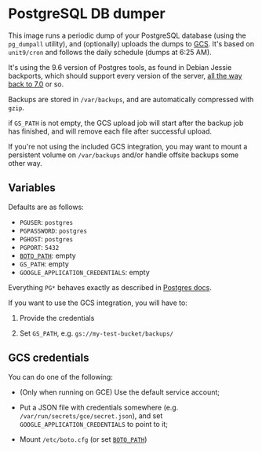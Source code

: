 # PostgreSQL DB dumper

This image runs a periodic dump of your PostgreSQL database (using the
`pg_dumpall` utility), and (optionally) uploads the dumps to [GCS][].
It's based on `unit9/cron` and follows the daily schedule (dumps at
6:25 AM).

[GCS]: https://cloud.google.com/storage/docs/

It's using the 9.6 version of Postgres tools, as found in Debian
Jessie backports, which should support every version of the server,
[all the way back to 7.0][postgres-docs-upgrade] or so.

[postgres-docs-upgrade]: https://www.postgresql.org/docs/9.6/static/upgrading.html#UPGRADING-VIA-PGDUMPALL

Backups are stored in `/var/backups`, and are automatically compressed
with `gzip`.

if `GS_PATH` is not empty, the GCS upload job will start after the
backup job has finished, and will remove each file after successful
upload.

If you're not using the included GCS integration, you may want to
mount a persistent volume on `/var/backups` and/or handle offsite
backups some other way.

## Variables

Defaults are as follows:

- `PGUSER`: `postgres`
- `PGPASSWORD`: `postgres`
- `PGHOST`: `postgres`
- `PGPORT`: `5432`
- [`BOTO_PATH`][boto-path]: empty
- `GS_PATH`: empty
- `GOOGLE_APPLICATION_CREDENTIALS`: empty

Everything `PG*` behaves exactly as described in
[Postgres docs][postgres-docs-env].

[postgres-docs-env]: https://www.postgresql.org/docs/9.6/static/libpq-envars.html

If you want to use the GCS integration, you will have to:

1. Provide the credentials

2. Set `GS_PATH`, e.g. `gs://my-test-bucket/backups/`

## GCS credentials

You can do one of the following:

- (Only when running on GCE) Use the default service account;

- Put a JSON file with credentials somewhere (e.g.
  `/var/run/secrets/gce/secret.json`), and set
  `GOOGLE_APPLICATION_CREDENTIALS` to point to it;

- Mount `/etc/boto.cfg` (or set [`BOTO_PATH`][boto-path])

[boto-path]: https://cloud.google.com/storage/docs/gsutil/commands/config#configuration-file-selection-procedure
